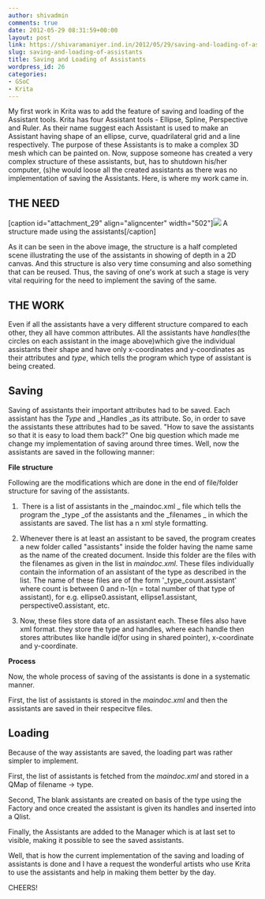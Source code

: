 ```yaml
---
author: shivadmin
comments: true
date: 2012-05-29 08:31:59+00:00
layout: post
link: https://shivaramaniyer.ind.in/2012/05/29/saving-and-loading-of-assistants/
slug: saving-and-loading-of-assistants
title: Saving and Loading of Assistants
wordpress_id: 26
categories:
- GSoC
- Krita
---
```


My first work in Krita was to add the feature of saving and loading of the Assistant tools. Krita has four Assistant tools - Ellipse, Spline, Perspective and Ruler. As their name suggest each Assistant is used to make an Assistant having shape of an ellipse, curve, quadrilateral grid and a line respectively. The purpose of these Assistants is to make a complex 3D mesh which can be painted on. Now, suppose someone has created a very complex structure of these assistants, but, has to shutdown his/her computer, (s)he would loose all the created assistants as there was no implementation of saving the Assistants. Here, is where my work came in.










## **THE NEED**






[caption id="attachment_29" align="aligncenter" width="502"][![](https://shivaramaniyer.ind.in/wp-content/uploads/2012/05/screenshot-from-2012-05-29-134549.png?w=1024)](https://shivaramaniyer.ind.in/wp-content/uploads/2012/05/screenshot-from-2012-05-29-134549.png) A structure made using the assistants[/caption]



As it can be seen in the above image, the structure is a half completed scene illustrating the use of the assistants in showing of depth in a 2D canvas. And this structure is also very time consuming and also something that can be reused. Thus, the saving of one's work at such a stage is very vital requiring for the need to implement the saving of the same.







## **THE WORK**


Even if all the assistants have a very different structure compared to each other, they all have common attributes. All the assistants have _handles_(the circles on each assistant in the image above)which give the individual assistants their shape and have only x-coordinates and y-coordinates as their attributes and _type_, which tells the program which type of assistant is being created.


## **Saving**


Saving of assistants their important attributes had to be saved. Each assistant has the _Type_ and _Handles _as its attribute. So, in order to save the assistants these attributes had to be saved. "How to save the assistants so that it is easy to load them back?" One big question which made me change my implementation of saving around three times. Well, now the assistants are saved in the following manner:

**File structure**

Following are the modifications which are done in the end of file/folder structure for saving of the assistants.



 	
  1.  There is a list of assistants in the _maindoc.xml _ file which tells the program the _type _of the assistants and the _filenames _ in which the assistants are saved. The list has a n xml style formatting.

 	
  2. Whenever there is at least an assistant to be saved, the program creates a new folder called "assistants" inside the folder having the name same as the name of the created document. Inside this folder are the files with the filenames as given in the list in _maindoc.xml_. These files individually contain the information of an assistant of the type as described in the list. The name of these files are of the form '_type_count.assistant' where count is between 0 and n-1(n = total number of that type of assistant), for e.g. ellipse0.assistant, ellipse1.assistant, perspective0.assistant, etc.

 	
  3. Now, these files store data of an assistant each. These files also have xml format. they store the type and handles, where each handle then stores attributes like handle id(for using in shared pointer), x-coordinate and y-coordinate.


**Process**

Now, the whole process of saving of the assistants is done in a systematic manner.

First, the list of assistants is stored in the _maindoc.xml_ and then the assistants are saved in their respecitve files.


## **Loading**


Because of the way assistants are saved, the loading part was rather simpler to implement.

First, the list of assistants is fetched from the _maindoc.xml_ and stored in a QMap of filename -> type.

Second, The blank assistants are created on basis of the type using the Factory and once created the assistant is given its handles and inserted into a Qlist.

Finally, the Assistants are added to the Manager which is at last set to visible, making it possible to see the saved assistants.

Well, that is how the current implementation of the saving and loading of assistants is done and I have a request the wonderful artists who use Krita to use the assistants and help in making them better by the day.

CHEERS!

